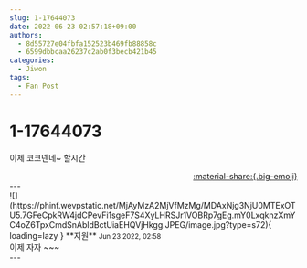 ```yaml
---
slug: 1-17644073
date: 2022-06-23 02:57:18+09:00
authors:
  - 8d55727e04fbfa152523b469fb88858c
  - 6599dbbcaa26237c2ab0f3becb421b45
categories:
  - Jiwon
tags:
  - Fan Post
---
```


# 1-17644073

<div class="post-container" markdown="1">
<div class="content-container md-sidebar__scrollwrap" markdown="1">

이제 코코넨네~ 할시간

</div>
</div>

<div style="text-align: right;" markdown="1">
<a href="https://weverse.io/fromis9/fanpost/1-17644073" style="text-align: right;">:material-share:{.big-emoji}</a>
</div>
---

<div class="comments-container md-sidebar__scrollwrap" markdown="1">
<div class="comment" markdown="1">
<div class='id-container' markdown="1">
![](https://phinf.wevpstatic.net/MjAyMzA2MjVfMzMg/MDAxNjg3NjU0MTExOTU5.7GFeCpkRW4jdCPevFi1sgeF7S4XyLHRSJr1VOBRp7gEg.mY0LxqknzXmYC4oZ6TpxCmdSnAbldBctUiaEHQVjHkgg.JPEG/image.jpg?type=s72){ loading=lazy }
**<span class="artist">지원</span>** <small>Jun 23 2022, 02:58</small><br>
</div>
<div class='comment-body' markdown="1">
이제 자자 ~~~
</div>
</div>
</div>
---
